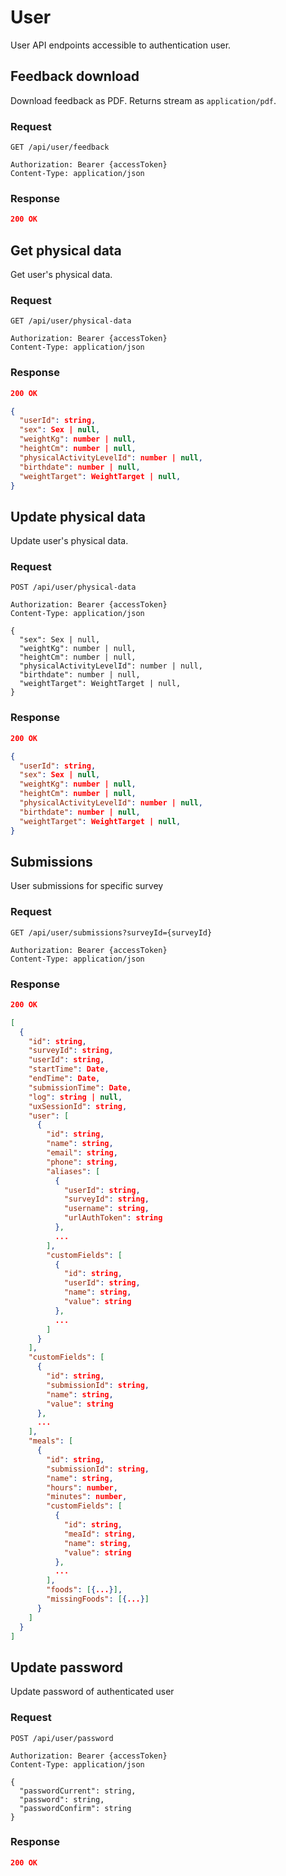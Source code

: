 # User

User API endpoints accessible to authentication user.

## Feedback download

Download feedback as PDF. Returns stream as `application/pdf`.

### Request

```http
GET /api/user/feedback

Authorization: Bearer {accessToken}
Content-Type: application/json
```

### Response

```json
200 OK
```

## Get physical data

Get user's physical data.

### Request

```http
GET /api/user/physical-data

Authorization: Bearer {accessToken}
Content-Type: application/json
```

### Response

```json
200 OK

{
  "userId": string,
  "sex": Sex | null,
  "weightKg": number | null,
  "heightCm": number | null,
  "physicalActivityLevelId": number | null,
  "birthdate": number | null,
  "weightTarget": WeightTarget | null,
}
```

## Update physical data

Update user's physical data.

### Request

```http
POST /api/user/physical-data

Authorization: Bearer {accessToken}
Content-Type: application/json

{
  "sex": Sex | null,
  "weightKg": number | null,
  "heightCm": number | null,
  "physicalActivityLevelId": number | null,
  "birthdate": number | null,
  "weightTarget": WeightTarget | null,
}
```

### Response

```json
200 OK

{
  "userId": string,
  "sex": Sex | null,
  "weightKg": number | null,
  "heightCm": number | null,
  "physicalActivityLevelId": number | null,
  "birthdate": number | null,
  "weightTarget": WeightTarget | null,
}
```

## Submissions

User submissions for specific survey

### Request

```http
GET /api/user/submissions?surveyId={surveyId}

Authorization: Bearer {accessToken}
Content-Type: application/json
```

### Response

```json
200 OK

[
  {
    "id": string,
    "surveyId": string,
    "userId": string,
    "startTime": Date,
    "endTime": Date,
    "submissionTime": Date,
    "log": string | null,
    "uxSessionId": string,
    "user": [
      {
        "id": string,
        "name": string,
        "email": string,
        "phone": string,
        "aliases": [
          {
            "userId": string,
            "surveyId": string,
            "username": string,
            "urlAuthToken": string
          },
          ...
        ],
        "customFields": [
          {
            "id": string,
            "userId": string,
            "name": string,
            "value": string
          },
          ...
        ]
      }
    ],
    "customFields": [
      {
        "id": string,
        "submissionId": string,
        "name": string,
        "value": string
      },
      ...
    ],
    "meals": [
      {
        "id": string,
        "submissionId": string,
        "name": string,
        "hours": number,
        "minutes": number,
        "customFields": [
          {
            "id": string,
            "meaId": string,
            "name": string,
            "value": string
          },
          ...
        ],
        "foods": [{...}],
        "missingFoods": [{...}]
      }
    ]
  }
]
```

## Update password

Update password of authenticated user

### Request

```http
POST /api/user/password

Authorization: Bearer {accessToken}
Content-Type: application/json

{
  "passwordCurrent": string,
  "password": string,
  "passwordConfirm": string
}
```

### Response

```json
200 OK
```
